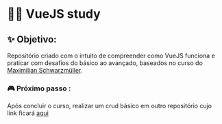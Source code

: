 
# 👩‍💻 VueJS study

## ✨ Objetivo:

Repositório criado com o intuito de compreender como VueJS funciona e praticar com desafios do básico ao avançado, baseados no curso do [Maximilian Schwarzmüller](http://www.udemy.com/course/vuejs-2-the-complete-guide/).

### 🎮 Próximo passo : 

Após concluir o curso, realizar um crud básico em outro repositório cujo link ficará [aqui](/)
